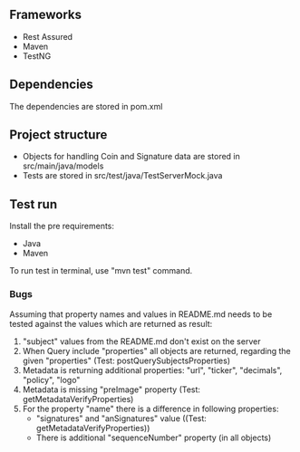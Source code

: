 
## Frameworks

* Rest Assured
* Maven
* TestNG

## Dependencies 
The dependencies are stored in pom.xml 

## Project structure 

* Objects for handling Coin and Signature data are stored in src/main/java/models
* Tests are stored in src/test/java/TestServerMock.java

## Test run

Install the pre requirements:
* Java 
* Maven 

To run test in terminal, use "mvn test" command.

### Bugs ###

Assuming that property names and values in README.md needs to be tested against the values which are returned as result:

1. "subject" values from the README.md don't exist on the server
2. When Query include "properties" all objects are returned, regarding the given "properties" (Test: postQuerySubjectsProperties)
3. Metadata is returning additional properties: "url", "ticker", "decimals", "policy", "logo"
4. Metadata is missing "preImage" property (Test: getMetadataVerifyProperties)
5. For the property "name" there is a difference in following properties:
   * "signatures" and "anSignatures" value ((Test: getMetadataVerifyProperties))
   * There is additional "sequenceNumber" property (in all objects)
   
